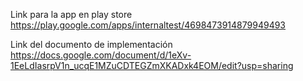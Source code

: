 Link para la app en play store
https://play.google.com/apps/internaltest/4698473914879949493

Link del documento de implementación
https://docs.google.com/document/d/1eXv-1EeLdIasrpV1n_ucqE1MZuCDTEGZmXKADxk4EOM/edit?usp=sharing
